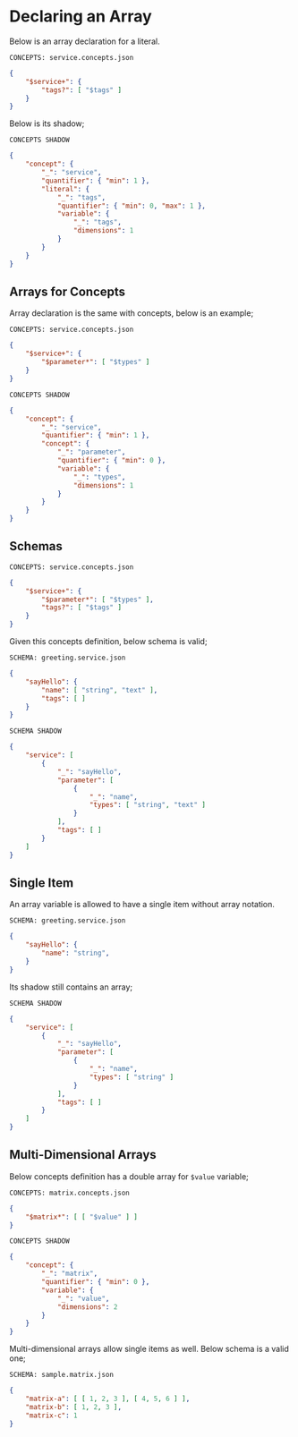 # Declaring an Array

Below is an array declaration for a literal.

`CONCEPTS: service.concepts.json`

```json
{
    "$service+": {
        "tags?": [ "$tags" ]
    }
}
```

Below is its shadow;

`CONCEPTS SHADOW`

```json
{
    "concept": {
        "_": "service",
        "quantifier": { "min": 1 },
        "literal": {
            "_": "tags",
            "quantifier": { "min": 0, "max": 1 },
            "variable": {
                "_": "tags",
                "dimensions": 1
            }
        }
    }
}
```

## Arrays for Concepts

Array declaration is the same with concepts, below is an example;

`CONCEPTS: service.concepts.json`

```json
{
    "$service+": {
        "$parameter*": [ "$types" ]
    }
}
```

`CONCEPTS SHADOW`

```json
{
    "concept": {
        "_": "service",
        "quantifier": { "min": 1 },
        "concept": {
            "_": "parameter",
            "quantifier": { "min": 0 },
            "variable": {
                "_": "types",
                "dimensions": 1
            }
        }
    }
}
```

## Schemas

`CONCEPTS: service.concepts.json`

```json
{
    "$service+": {
        "$parameter*": [ "$types" ],
        "tags?": [ "$tags" ]
    }
}
```

Given this concepts definition, below schema is valid;

`SCHEMA: greeting.service.json`

```json
{
    "sayHello": {
        "name": [ "string", "text" ],
        "tags": [ ]
    }
}
```

`SCHEMA SHADOW`

```json
{
    "service": [
        {
            "_": "sayHello",
            "parameter": [
                {
                    "_": "name",
                    "types": [ "string", "text" ]
                }
            ],
            "tags": [ ]
        }
    ]
}
```

## Single Item

An array variable is allowed to have a single item without array notation.

`SCHEMA: greeting.service.json`

```json
{
    "sayHello": {
        "name": "string",
    }
}
```

Its shadow still contains an array;

`SCHEMA SHADOW`

```json
{
    "service": [
        {
            "_": "sayHello",
            "parameter": [
                {
                    "_": "name",
                    "types": [ "string" ]
                }
            ],
            "tags": [ ]
        }
    ]
}
```

## Multi-Dimensional Arrays

Below concepts definition has a double array for `$value` variable;

`CONCEPTS: matrix.concepts.json`

```json
{
    "$matrix*": [ [ "$value" ] ]
}
```

`CONCEPTS SHADOW`

```json
{
    "concept": {
        "_": "matrix",
        "quantifier": { "min": 0 },
        "variable": {
            "_": "value",
            "dimensions": 2
        }
    }
}
```

Multi-dimensional arrays allow single items as well. Below schema is a valid
one;

`SCHEMA: sample.matrix.json`

```json
{
    "matrix-a": [ [ 1, 2, 3 ], [ 4, 5, 6 ] ],
    "matrix-b": [ 1, 2, 3 ],
    "matrix-c": 1
}
```
